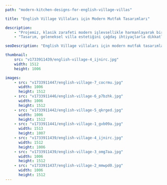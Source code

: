 ```yaml
---
path: "modern-kitchen-designs-for-english-village-villas"

title: "English Village Villaları için Modern Mutfak Tasarımları"

description:
    - "Projemiz, klasik zarafeti modern işlevsellikle harmanlayarak bir İngiliz villa mutfağını baştan yarattı. Zamansız çekiciliği pratik yeniliklerle birleştirerek, pişirme alanını evin kalbine dönüştüren sofistike bir tasarım oluşturduk. Ev sahipleri, çok yönlü bir yerleşim planı, premium malzemeler ve mutfak deneyimlerini zenginleştirmek için özel olarak tasarlanmış akıllı depolama çözümleriyle mutfaklarını yeniden hayal etmenin yeni bir yolunu keşfetti."
    - "Tasarım, geleneksel villa estetiğini çağdaş ihtiyaçlarla dikkatli bir şekilde dengeleyerek, mutfağın doğasında var olan karakterini korurken dönüşüm için ilham kaynağı oldu. Uzman ekibimiz, güzel tasarım ve pratik yaşamın mükemmel bir uyum içinde var olabileceğini kanıtlayan hem şık hem de verimli bir alan yarattı. Sonuç olarak, kişisel tarzı yansıtan ve modern mutfağın gereksinimlerini karşılayan etkileyici, işlevsel bir mutfak ortaya çıktı."

seoDescription: "English Village villaları için modern mutfak tasarımlarımızı keşfedin. Klasik zarafeti çağdaş işlevsellikle nasıl harmanladığımızı, premium malzemeler ve akıllı depolama çözümleriyle birlikte görün. Uzman tasarım ekibimizle villanızın mutfağını dönüştürün."

thumbnail:
    src: "v1733911439/english-village-4_ijnirc.jpg"
    width: 1512
    height: 1006

images:
    - src: "v1733911447/english-village-7_cocrmu.jpg"
      width: 1006
      height: 1512
    - src: "v1733911446/english-village-6_p7bzhk.jpg"
      width: 1006
      height: 1512
    - src: "v1733911442/english-village-5_qkrged.jpg"
      width: 1006
      height: 1512
    - src: "v1733911441/english-village-1_gvb09a.jpg"
      width: 1513
      height: 1007
    - src: "v1733911439/english-village-4_ijnirc.jpg"
      width: 1512
      height: 1006
    - src: "v1733911439/english-village-3_omg7aa.jpg"
      width: 1006
      height: 1512
    - src: "v1733911437/english-village-2_mmwpd0.jpg"
      width: 1006
      height: 1512
---
```

